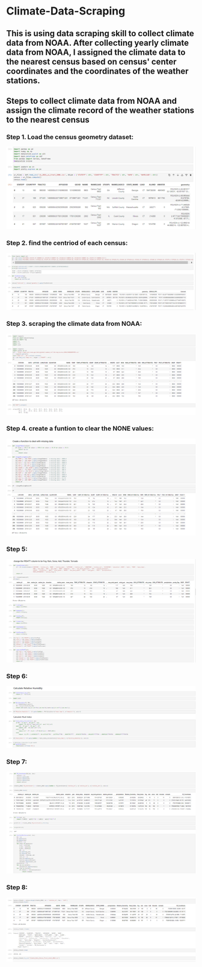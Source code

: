 # Climate-Data-Scraping
## This is using data scraping skill to collect climate data from NOAA. After collecting yearly climate data from NOAA, I assigned the climate data to the nearest census based on census' center coordinates and the coordinates of the weather stations.

## Steps to collect climate data from NOAA and assign the climate record of the weather stations to the nearest census
### Step 1. Load the census geometry dataset:
<img src="https://github.com/Wenhuan2516/Climate-Data-Scraping/blob/main/step1.png" alt="step" title="step">

### Step 2. find the centriod of each census:
<img src="https://github.com/Wenhuan2516/Climate-Data-Scraping/blob/main/step2.png" alt="step" title="step">

### Step 3. scraping the climate data from NOAA:
<img src="https://github.com/Wenhuan2516/Climate-Data-Scraping/blob/main/step3.png" alt="step" title="step">

### Step 4. create a funtion to clear the NONE values:
<img src="https://github.com/Wenhuan2516/Climate-Data-Scraping/blob/main/step4.png" alt="step" title="step">

### Step 5:
<img src="https://github.com/Wenhuan2516/Climate-Data-Scraping/blob/main/step5.png" alt="step" title="step">

### Step 6:
<img src="https://github.com/Wenhuan2516/Climate-Data-Scraping/blob/main/step7.png" alt="step" title="step">

### Step 7:
<img src="https://github.com/Wenhuan2516/Climate-Data-Scraping/blob/main/step8.png" alt="step" title="step">

### Step 8:
<img src="https://github.com/Wenhuan2516/Climate-Data-Scraping/blob/main/step9.png" alt="step" title="step">
